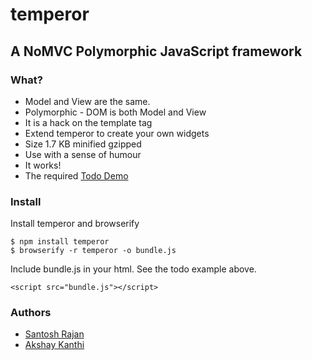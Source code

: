 # temperor

## A NoMVC Polymorphic JavaScript framework

### What?
* Model and View are the same.
* Polymorphic - DOM is both Model and View
* It is a hack on the template tag
* Extend temperor to create your own widgets
* Size 1.7 KB minified gzipped
* Use with a sense of humour
* It works!
* The required [Todo Demo](http://geekskool.github.io/temperor/examples/todo/)

### Install

Install temperor and browserify

    $ npm install temperor
    $ browserify -r temperor -o bundle.js

Include bundle.js in your html. See the todo example above.

    <script src="bundle.js"></script>

### Authors

* [Santosh Rajan](https://github.com/santoshrajan)
* [Akshay Kanthi](https://github.com/aksanoble)
